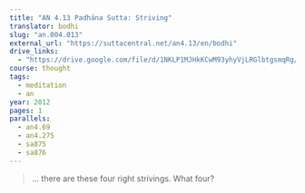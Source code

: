 ```yaml
---
title: "AN 4.13 Padhāna Sutta: Striving"
translator: bodhi
slug: "an.004.013"
external_url: "https://suttacentral.net/an4.13/en/bodhi"
drive_links:
  - "https://drive.google.com/file/d/1NKLP1MJHkKCwM93yhyVjLRGlbtgsmqRg/view?usp=drivesdk"
course: thought
tags:
  - meditation
  - an
year: 2012
pages: 1
parallels:
  - an4.69
  - an4.275
  - sa875
  - sa876
---
```


> … there are these four right strivings. What four?
